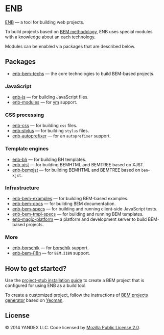 # ENB

[ENB](https://github.com/enb/enb) — a tool for building web projects.

To build projects based on [BEM methodology](https://en.bem.info/method/), ENB uses special modules with a knowledge about an each technology.

Modules can be enabled via packages that are described below.

## Packages

* [enb-bem-techs](https://github.com/enb/enb-bem-techs) — the core technologies to build BEM-based projects.

### JavaScript

* [enb-js](https://github.com/enb/enb-js) — for building JavaScript files.
* [enb-modules](https://github.com/enb/enb-modules) — for [ym](https://en.bem.info/tools/bem/modules/) support.

### CSS processing

* [enb-css](https://github.com/enb/enb-css) — for building `css` files.
* [enb-stylus](https://github.com/enb/enb-stylus) — for building `stylus` files.
* [enb-autoprefixer](https://github.com/enb/enb-autoprefixer) — for an `autoprefixer` support.

### Template engines

* [enb-bh](https://github.com/enb/enb-bh) — for building BH templates.
* [enb-xjst](https://github.com/enb/enb-xjst) — for building BEMHTML and BEMTREE based on XJST.
* [enb-bemxjst](https://github.com/enb/enb-bemxjst) — for building BEMHTML and BEMTREE based on `bem-xjst`.

### Infrastructure

* [enb-bem-examples](https://github.com/enb/enb-bem-examples) — for building BEM-based examples.
* [enb-bem-docs](https://github.com/enb/enb-bem-docs) — for building BEM documentation.
* [enb-bem-specs](https://github.com/enb/enb-bem-specs) — for building and running client-side JavaScript tests.
* [enb-bem-tmpl-specs](https://github.com/enb/enb-bem-tmpl-specs) — for building and running BEM templates.
* [enb-magic-platform](https://github.com/enb/enb-magic-platform) — a platform and development server to build BEM-based projects.

### More

* [enb-borschik](https://github.com/enb/enb-borschik) — for [borschik](https://github.com/borschik/borschik/blob/master/docs/index/index.en.md) support.
* [enb-bem-i18n](https://github.com/enb/enb-bem-i18n) — for `BEM.I18N` support.

## How to get started?

Use the [project-stub installation guide](https://en.bem.info/tutorials/project-stub/) to create a BEM project that is configured for using ENB as a build tool.

To create a customized project, follow the instructions of [BEM projects generator](https://github.com/bem/generator-bem-stub/blob/master/README.md) based on [Yeoman](http://yeoman.io/).

## License

© 2014 YANDEX LLC. Code licensed by [Mozilla Public License 2.0](https://github.com/enb/enb-bem-techs/blob/master/LICENSE.txt).
